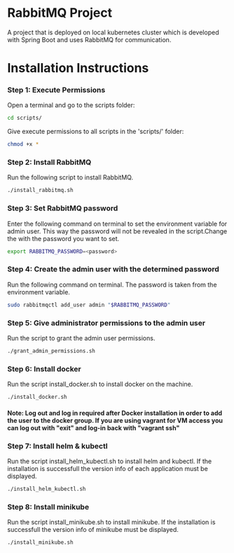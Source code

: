 # RabbitMQ Project
A project that is deployed on local kubernetes cluster which is developed with Spring Boot and uses RabbitMQ for communication.

# Installation Instructions
### Step 1: Execute Permissions
Open a terminal and go to the scripts folder:
```sh
cd scripts/
```
Give execute permissions to all scripts in the 'scripts/' folder:

```sh
chmod +x *
```

### Step 2: Install RabbitMQ
Run the following script to install RabbitMQ.
```bash
./install_rabbitmq.sh
```

### Step 3: Set RabbitMQ password
Enter the following command on terminal to set the environment variable for admin user. This way the password will not be revealed in the script.Change the <password> with the password you want to set.

```bash
export RABBITMQ_PASSWORD=<password>
```

### Step 4: Create the admin user with the determined password
Run the following command on terminal. The password is taken from the environment variable.

```bash
sudo rabbitmqctl add_user admin "$RABBITMQ_PASSWORD"
```

### Step 5: Give administrator permissions to the admin user
Run the script to grant the admin user permissions.
```bash
./grant_admin_permissions.sh
```
### Step 6: Install docker
Run the script install_docker.sh to install docker on the machine.

```bash
./install_docker.sh
```
#### Note: Log out and log in required after Docker installation in order to add the user to the docker group. If you are using vagrant for VM access you can log out with "exit" and log-in back with "vagrant ssh"

### Step 7: Install helm & kubectl
Run the script install_helm_kubectl.sh to install helm and kubectl. If the installation is successfull the version info of each application must be displayed.

```bash
./install_helm_kubectl.sh
```

### Step 8: Install minikube
Run the script install_minikube.sh to install minikube. If the installation is successfull the version info of minikube must be displayed.

```bash
./install_minikube.sh
```

